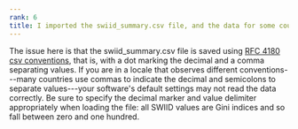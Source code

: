 ```yaml
---
rank: 6
title: I imported the swiid_summary.csv file, and the data for some countries seem to be given in different units; for example, in one country, gini_disp is 313 and gini_mkt is 33. How can I interpret these data?
---
```


The issue here is that the swiid_summary.csv file is saved using [RFC 4180 csv conventions](https://en.wikipedia.org/wiki/Comma-separated_values), that is, with a dot marking the decimal and a comma separating values.  If you are in a locale that observes different conventions---many countries use commas to indicate the decimal and semicolons to separate values---your software's default settings may not read the data correctly.  Be sure to specify the decimal marker and value delimiter appropriately when loading the file: all SWIID values are Gini indices and so fall between zero and one hundred. 
